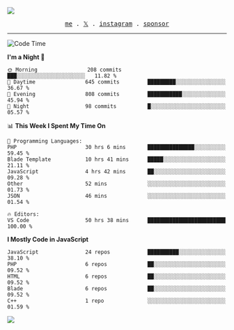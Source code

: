 <img style="bottom: 800px;" src="https://imgur.com/rilHVxA.png"/>
<p align="center">
  <samp>
    <a href="https://fayln.com">me</a> .
    <!-- <a href="https://fayln.com/projects">projects</a> . -->
    <a href="https://go.fayln.com/twitter">𝕏</a> .
    <a href="https://go.fayln.com/instagram">instagram</a> .
<!--     <a href="https://go.fayln.com/polywork">polywork</a> . -->
    <a href="https://github.com/sponsors/faridhnzz">sponsor</a>
  </samp>
</p>

---
<!--START_SECTION:waka-->
![Code Time](http://img.shields.io/badge/Code%20Time-2%2C794%20hrs%2020%20mins-blue)

**I'm a Night 🦉** 

```text
🌞 Morning                208 commits         ███░░░░░░░░░░░░░░░░░░░░░░   11.82 % 
🌆 Daytime                645 commits         █████████░░░░░░░░░░░░░░░░   36.67 % 
🌃 Evening                808 commits         ███████████░░░░░░░░░░░░░░   45.94 % 
🌙 Night                  98 commits          █░░░░░░░░░░░░░░░░░░░░░░░░   05.57 % 
```


📊 **This Week I Spent My Time On** 

```text
💬 Programming Languages: 
PHP                      30 hrs 6 mins       ███████████████░░░░░░░░░░   59.45 % 
Blade Template           10 hrs 41 mins      █████░░░░░░░░░░░░░░░░░░░░   21.11 % 
JavaScript               4 hrs 42 mins       ██░░░░░░░░░░░░░░░░░░░░░░░   09.28 % 
Other                    52 mins             ░░░░░░░░░░░░░░░░░░░░░░░░░   01.73 % 
JSON                     46 mins             ░░░░░░░░░░░░░░░░░░░░░░░░░   01.54 % 

🔥 Editors: 
VS Code                  50 hrs 38 mins      █████████████████████████   100.00 % 
```

**I Mostly Code in JavaScript** 

```text
JavaScript               24 repos            ██████████░░░░░░░░░░░░░░░   38.10 % 
PHP                      6 repos             ██░░░░░░░░░░░░░░░░░░░░░░░   09.52 % 
HTML                     6 repos             ██░░░░░░░░░░░░░░░░░░░░░░░   09.52 % 
Blade                    6 repos             ██░░░░░░░░░░░░░░░░░░░░░░░   09.52 % 
C++                      1 repo              ░░░░░░░░░░░░░░░░░░░░░░░░░   01.59 % 
```




<!--END_SECTION:waka-->

![](https://hit.yhype.me/github/profile?user_id=29797712)
